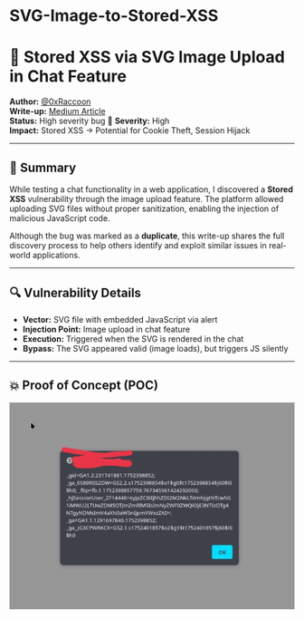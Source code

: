 # SVG-Image-to-Stored-XSS

# 🐾 Stored XSS via SVG Image Upload in Chat Feature

**Author:** [@0xRaccoon](https://medium.com/@0xRaccoon)  
**Write-up:** [Medium Article](https://medium.com/@0xRaccoon/svg-image-to-stored-xss-ce9a4d7839ce)  
**Status:** High severity bug 🔴
**Severity:** High  
**Impact:** Stored XSS → Potential for Cookie Theft, Session Hijack

---

## 📝 Summary

While testing a chat functionality in a web application, I discovered a **Stored XSS** vulnerability through the image upload feature. The platform allowed uploading SVG files without proper sanitization, enabling the injection of malicious JavaScript code.

Although the bug was marked as a **duplicate**, this write-up shares the full discovery process to help others identify and exploit similar issues in real-world applications.

---

## 🔍 Vulnerability Details

- **Vector:** SVG file with embedded JavaScript via alert
- **Injection Point:** Image upload in chat feature
- **Execution:** Triggered when the SVG is rendered in the chat
- **Bypass:** The SVG appeared valid (image loads), but triggers JS silently

---

## 💥 Proof of Concept (POC)

![XSS Screenshot](XSS-PoC.jpg)
